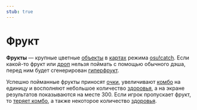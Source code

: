 ```yaml
---
stub: true
---
```


# Фрукт

**Фрукты** — крупные цветные [объекты](/wiki/Hit_object) в [картах](/wiki/Beatmap) режима [osu!catch](/wiki/Game_mode/osu!catch). Если какой-то фрукт или [дроп](/wiki/Hit_object/Juice_stream#дроп) нельзя поймать с помощью обычного дэша, перед ним будет сгенерирован [гиперфрукт](/wiki/Hit_object/Hyperfruit).

Успешно пойманные фрукты приносят [очки](/wiki/Gameplay/Score), увеличивают [комбо](/wiki/Gameplay/Combo_(score_multiplier)) на единицу и восполняют небольшое количество [здоровья](/wiki/Client/Interface/Health_bar), а на экране результатов показываются на месте 300. Если игрок пропускает фрукт, то [теряет комбо](/wiki/Gameplay/Judgement/Combobreak), а также некоторое количество [здоровья](/wiki/Gameplay/Health).
